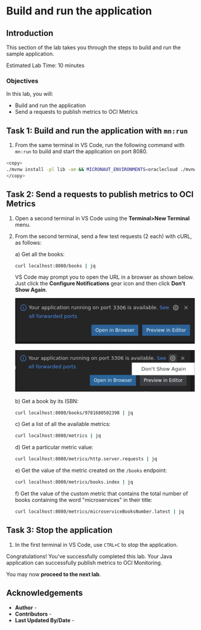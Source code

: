 # Build and run the application

## Introduction

This section of the lab takes you through the steps to build and run the sample application.

Estimated Lab Time: 10 minutes

### Objectives

In this lab, you will:

* Build and run the application
* Send a requests to publish metrics to OCI Metrics

## Task 1: Build and run the application with `mn:run`

1. From the same terminal in VS Code, run the following command with `mn:run` to build and start the application on port 8080.

``` bash
<copy>
./mvnw install -pl lib -am && MICRONAUT_ENVIRONMENTS=oraclecloud ./mvnw mn:run -pl oci
</copy>
```

## Task 2: Send a requests to publish metrics to OCI Metrics

1. Open a second terminal in VS Code using the **Terminal>New Terminal** menu.

2. From the second terminal, send a few test requests (2 each) with cURL, as follows:

	a) Get all the books:

   ``` bash
   curl localhost:8080/books | jq
   ```

	VS Code may prompt you to open the URL in a browser as shown below. Just click the **Configure Notifications** gear icon and then click **Don't Show Again**.

   ![VS Code ](images/vscode-paste-urls.png)

   ![VS Code ](images/vscode-dont-show-again.png)

	b) Get a book by its ISBN:

   ``` bash
   curl localhost:8080/books/9781680502398 | jq
   ```

   c) Get a list of all the available metrics:

   ``` bash
   curl localhost:8080/metrics | jq
   ```

   d) Get a particular metric value:

   ``` bash
   curl localhost:8080/metrics/http.server.requests | jq
   ```

   e) Get the value of the metric created on the `/books` endpoint: 

   ``` bash
   curl localhost:8080/metrics/books.index | jq
   ```

   f) Get the value of the custom metric that contains the total number of books containing the word "microservices" in their title:

   ``` bash
   curl localhost:8080/metrics/microserviceBooksNumber.latest | jq
   ```

## Task 3: Stop the application

1. In the first terminal in VS Code, use `CTRL+C` to stop the application.

Congratulations! You've successfully completed this lab. Your Java application can successfully publish metrics to OCI Monitoring.

You may now **proceed to the next lab**.

## Acknowledgements

* **Author** - [](var:author)
* **Contributors** - [](var:contributors)
* **Last Updated By/Date** - [](var:last_updated)
